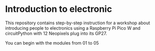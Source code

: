 # Introduction to electronic

This repository contains step-by-step instruction for a workshop about introducing people to electronics using a Raspberry Pi Pico W and circuitPython with 12 Neopixels plug into its GP27.

You can begin with the modules from 01 to 05